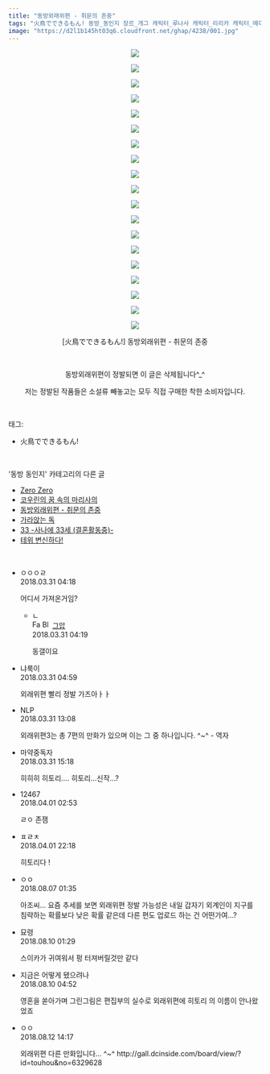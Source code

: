 ```yaml
---
title: "동방외래위편 - 취문의 존중"
tags: "火鳥でできるもん! 동방_동인지 장르_개그 캐릭터_루나사 캐릭터_리리카 캐릭터_메디슨 캐릭터_메를랑 캐릭터_스이카 캐릭터_시키에이키 캐릭터_아야 캐릭터_유카 캐릭터_치르노 캐릭터_코마치"
image: "https://d2l1b145ht03q6.cloudfront.net/ghap/4238/001.jpg"
---
```

<div class="article">
<p style="text-align: center; clear: none; float: none;"><img src="{{ site.imgserver1 }}/ghap/4238/001.jpg"/></p>
<p style="text-align: center; clear: none; float: none;"><img src="{{ site.imgserver1 }}/ghap/4238/002.jpg"/></p>
<p style="text-align: center; clear: none; float: none;"><img src="{{ site.imgserver1 }}/ghap/4238/003.jpg"/></p>
<p style="text-align: center; clear: none; float: none;"><img src="{{ site.imgserver1 }}/ghap/4238/004.jpg"/></p>
<p style="text-align: center; clear: none; float: none;"><img src="{{ site.imgserver1 }}/ghap/4238/005.jpg"/></p>
<p style="text-align: center; clear: none; float: none;"><img src="{{ site.imgserver1 }}/ghap/4238/006.jpg"/></p>
<p style="text-align: center; clear: none; float: none;"><img src="{{ site.imgserver1 }}/ghap/4238/007.jpg"/></p>
<p style="text-align: center; clear: none; float: none;"><img src="{{ site.imgserver1 }}/ghap/4238/008.jpg"/></p>
<p style="text-align: center; clear: none; float: none;"><img src="{{ site.imgserver1 }}/ghap/4238/009.jpg"/></p>
<p style="text-align: center; clear: none; float: none;"><img src="{{ site.imgserver1 }}/ghap/4238/010.jpg"/></p>
<p style="text-align: center; clear: none; float: none;"><img src="{{ site.imgserver1 }}/ghap/4238/011.jpg"/></p>
<p style="text-align: center; clear: none; float: none;"><img src="{{ site.imgserver1 }}/ghap/4238/012.jpg"/></p>
<p style="text-align: center; clear: none; float: none;"><img src="{{ site.imgserver1 }}/ghap/4238/013.jpg"/></p>
<p style="text-align: center; clear: none; float: none;"><img src="{{ site.imgserver1 }}/ghap/4238/014.jpg"/></p>
<p style="text-align: center; clear: none; float: none;"><img src="{{ site.imgserver1 }}/ghap/4238/015.jpg"/></p>
<p style="text-align: center; clear: none; float: none;"><img src="{{ site.imgserver1 }}/ghap/4238/016.jpg"/></p>
<p style="text-align: center; clear: none; float: none;"><img src="{{ site.imgserver1 }}/ghap/4238/017.jpg"/></p>
<p style="text-align: center; clear: none; float: none;"><img src="{{ site.imgserver1 }}/ghap/4238/018.jpg"/></p>
<p style="text-align: center; clear: none; float: none;"><img src="{{ site.imgserver1 }}/ghap/4238/019.jpg"/></p>
<p style="text-align: center; clear: none; float: none;">[火鳥でできるもん!] 동방외래위편 - 취문의 존중</p>
<p style="text-align: center; clear: none; float: none;"><br/></p>
<p style="text-align: center; clear: none; float: none;">동방외래위편이 정발되면 이 글은 삭제됩니다^_^</p>
<p style="text-align: center; clear: none; float: none;">저는 정발된 작품들은 소설류 빼놓고는 모두 직접 구매한 착한 소비자입니다.</p>
</div><br/>
<div class="tagTrail">
<p>태그: </p>
<ul>
<li>火鳥でできるもん!</li>
</ul>
</div><br/>
<div class="another">
<p>'동방 동인지' 카테고리의 다른 글</p>
<ul>
<li><a href="/ghap_4265">Zero Zero</a></li>
<li><a href="/ghap_4239">코우린의 꿈 속의 마리사의</a></li>
<li><a href="/ghap_4238">동방외래위편 - 취문의 존중</a></li>
<li><a href="/ghap_4231">가라앉는 독</a></li>
<li><a href="/ghap_4230">33 -사나에 33세 (결혼활동중)-</a></li>
<li><a href="/ghap_4228">테위 변신하다!</a></li>
</ul>
</div><br/>
<div class="cb_module cb_fluid">
<div class="cb_wrt cb_profile">
<div class="comment">
<ul>
<li class="cb_thumb_off" id="comment15230693">
<div class="cb_comment_area">
<div class="cb_info_area">
<div class="cb_section">
<span class="cb_nick_name">ㅇㅇㅇㄹ</span>
</div>
<div class="cb_section">
<span class="cb_date">2018.03.31 04:18 </span>
</div>
</div>
<div class="cb_dsc_comment">
<p class="cb_dsc">
											어디서 가져온거임?
										</p>
</div>
<ul>
<li class="cb_thumb_off" id="comment15230694">
<span class="cb_bu_subnode">ㄴ</span>
<div class="cb_comment_area">
<div class="cb_info_area">
<div class="cb_section">
<span class="cb_nick_name"><img alt="Favicon of https://ghaptouhou.tistory.com" height="16" onerror="this.onerror=null;this.parentNode.removeChild(this)" src="https://ghaptouhou.tistory.com/favicon.ico" width="16"/> <img alt="BlogIcon" height="16" onerror="this.parentNode.removeChild(this)" src="https://ghaptouhou.tistory.com/index.gif" width="16"/> <a href="https://ghaptouhou.tistory.com" onclick="return openLinkInNewWindow(this)"> 그압</a><span class="tistoryProfileLayerTrigger" onclick='TistoryProfile.show(event, this, {"title":"\uc800\uae30 \uc774\uac70 \ub098\uc911\uc5d0 \uc218\uc815 \uac00\ub2a5\ud558\ub098\uc694","url":"https:\/\/ghap.tistory.com","nickname":"\uadf8\uc555","items":[]}); return false;'></span></span>
</div>
<div class="cb_section">
<span class="cb_date">2018.03.31 04:19 </span>
</div>
</div>
<div class="cb_dsc_comment">
<p class="cb_dsc">
																동갤이요
															</p>
</div>
</div>
</li>
</ul>
</div></li>
<li class="cb_thumb_off" id="comment15230699">
<div class="cb_comment_area">
<div class="cb_info_area">
<div class="cb_section">
<span class="cb_nick_name">냐룩이</span>
</div>
<div class="cb_section">
<span class="cb_date">2018.03.31 04:59 </span>
</div>
</div>
<div class="cb_dsc_comment">
<p class="cb_dsc">
											외래위편 빨리 정발 가즈아ㅏㅏ
										</p>
</div>
</div></li>
<li class="cb_thumb_off" id="comment15230860">
<div class="cb_comment_area">
<div class="cb_info_area">
<div class="cb_section">
<span class="cb_nick_name">NLP</span>
</div>
<div class="cb_section">
<span class="cb_date">2018.03.31 13:08 </span>
</div>
</div>
<div class="cb_dsc_comment">
<p class="cb_dsc">
											외래위편3는 총 7편의 만화가 있으며 이는 그 중 하나입니다. ^~^ - 역자
										</p>
</div>
</div></li>
<li class="cb_thumb_off" id="comment15230900">
<div class="cb_comment_area">
<div class="cb_info_area">
<div class="cb_section">
<span class="cb_nick_name">마약중독자</span>
</div>
<div class="cb_section">
<span class="cb_date">2018.03.31 15:18 </span>
</div>
</div>
<div class="cb_dsc_comment">
<p class="cb_dsc">
											히히히 히토리.... 히토리...신작...? 
										</p>
</div>
</div></li>
<li class="cb_thumb_off" id="comment15231162">
<div class="cb_comment_area">
<div class="cb_info_area">
<div class="cb_section">
<span class="cb_nick_name">12467</span>
</div>
<div class="cb_section">
<span class="cb_date">2018.04.01 02:53 </span>
</div>
</div>
<div class="cb_dsc_comment">
<p class="cb_dsc">
											ㄹㅇ 존잼<br/>
</p>
</div>
</div></li>
<li class="cb_thumb_off" id="comment15231472">
<div class="cb_comment_area">
<div class="cb_info_area">
<div class="cb_section">
<span class="cb_nick_name">ㅍㄹㅊ</span>
</div>
<div class="cb_section">
<span class="cb_date">2018.04.01 22:18 </span>
</div>
</div>
<div class="cb_dsc_comment">
<p class="cb_dsc">
											히토리다 !
										</p>
</div>
</div></li>
<li class="cb_thumb_off" id="comment15302211">
<div class="cb_comment_area">
<div class="cb_info_area">
<div class="cb_section">
<span class="cb_nick_name">ㅇㅇ</span>
</div>
<div class="cb_section">
<span class="cb_date">2018.08.07 01:35 </span>
</div>
</div>
<div class="cb_dsc_comment">
<p class="cb_dsc">
											아조씨... 요즘 추세를 보면 외래위편 정발 가능성은 내일 갑자기 외계인이 지구를 침략하는 확률보다 낮은 확률 같은데 다른 편도 업로드 하는 건 어떤가여...?
										</p>
</div>
</div></li>
<li class="cb_thumb_off" id="comment15304706">
<div class="cb_comment_area">
<div class="cb_info_area">
<div class="cb_section">
<span class="cb_nick_name">묘령</span>
</div>
<div class="cb_section">
<span class="cb_date">2018.08.10 01:29 </span>
</div>
</div>
<div class="cb_dsc_comment">
<p class="cb_dsc">
											스이카가 귀여워서 펑 터져버릴것만 같다
										</p>
</div>
</div></li>
<li class="cb_thumb_off" id="comment15304779">
<div class="cb_comment_area">
<div class="cb_info_area">
<div class="cb_section">
<span class="cb_nick_name">지금은 어떻게 됐으려나</span>
</div>
<div class="cb_section">
<span class="cb_date">2018.08.10 04:52 </span>
</div>
</div>
<div class="cb_dsc_comment">
<p class="cb_dsc">
											영혼을 쏟아가며 그린그림은 편집부의 실수로 외래위편에 히토리 의 이름이 안나왔었죠
										</p>
</div>
</div></li>
<li class="cb_thumb_off" id="comment15306655">
<div class="cb_comment_area">
<div class="cb_info_area">
<div class="cb_section">
<span class="cb_nick_name">ㅇㅇ</span>
</div>
<div class="cb_section">
<span class="cb_date">2018.08.12 14:17 </span>
</div>
</div>
<div class="cb_dsc_comment">
<p class="cb_dsc">
											외래위편 다른 만화입니다... ^~^ http://gall.dcinside.com/board/view/?id=touhou&amp;no=6329628
										</p>
</div>
</div></li>
</ul>
</div>
</div><!-- commentList close -->
</div><br/>
